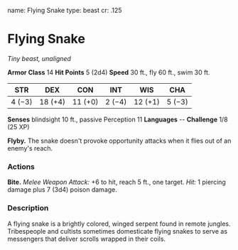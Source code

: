 name: Flying Snake
type: beast
cr: .125

# Flying Snake
_Tiny beast, unaligned_

**Armor Class** 14
**Hit Points** 5 (2d4)
**Speed** 30 ft., fly 60 ft., swim 30 ft.

| STR     | DEX     | CON     | INT     | WIS     | CHA     |
|---------|---------|---------|---------|---------|---------|
| 4 (−3)  | 18 (+4) | 11 (+0) | 2 (−4)  | 12 (+1) | 5 (−3)  |

**Senses** blindsight 10 ft., passive Perception 11
**Languages** --
**Challenge** 1/8 (25 XP)

**Flyby.** The snake doesn't provoke opportunity attacks when it flies out of an enemy's reach.

### Actions
**Bite.** _Melee Weapon Attack:_ +6 to hit, reach 5 ft., one target. _Hit:_ 1 piercing damage plus 7 (3d4) poison damage.

### Description
A flying snake is a brightly colored, winged serpent found in remote jungles. Tribespeople and cultists sometimes domesticate flying snakes to serve as messengers that deliver scrolls wrapped in their coils.
